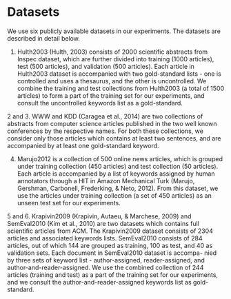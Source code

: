 # Datasets

We use six publicly available datasets in our experiments. The datasets are described in detail below.

1. Hulth2003 (Hulth, 2003) consists of 2000 scientific abstracts from Inspec dataset, which are further divided into training (1000 articles), test (500 articles), and validation (500 articles). Each article in Hulth2003 dataset is accompanied with two gold-standard lists - one is controlled and uses a thesaurus, and the other is uncontrolled. We combine the training and test collections from Hulth2003 (a total of 1500 articles) to form a part of the training set for our experiments, and consult the uncontrolled keywords list as a gold-standard.

2 and 3. WWW and KDD (Caragea et al., 2014) are two collections of abstracts from computer science articles published in the two well known conferences by the respective names. For both these collections, we consider only those articles which contains at least two sentences, and are accompanied by at least one gold-standard keyword.

4. Marujo2012 is a collection of 500 online news articles, which is grouped under training collection (450 articles) and test collection (50 articles). Each article is accompanied by a list of keywords assigned by human annotators through a HIT in Amazon Mechanical Turk (Marujo, Gershman, Carbonell, Frederking, & Neto, 2012). From this dataset, we use the articles under training collection (a set of 450 articles) as an unseen test set for our experiments.

5 and 6. Krapivin2009 (Krapivin, Autaeu, & Marchese, 2009) and SemEval2010 (Kim et al., 2010) are two datasets which contains full scientific articles from ACM. The Krapivin2009 dataset consists of 2304 articles and associated keywords lists. SemEval2010 consists of 284 articles, out of which 144 are grouped as training, 100 as test, and 40 as validation sets. Each document in SemEval2010 dataset is accompa- nied by three sets of keyword list - author-assigned, reader-assigned, and author-and-reader-assigned. We use the combined collection of 244 articles (training and test) as a part of the training set for our experiments, and we consult the author-and-reader-assigned keywords list as gold-standard.
